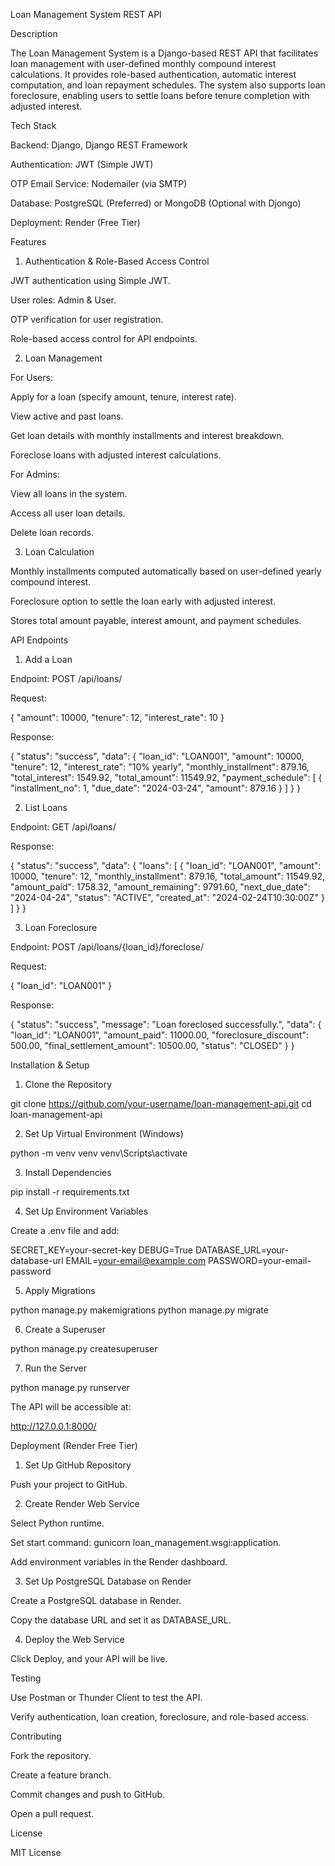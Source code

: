 Loan Management System REST API

Description

The Loan Management System is a Django-based REST API that facilitates loan management with user-defined monthly compound interest calculations. It provides role-based authentication, automatic interest computation, and loan repayment schedules. The system also supports loan foreclosure, enabling users to settle loans before tenure completion with adjusted interest.

Tech Stack

Backend: Django, Django REST Framework

Authentication: JWT (Simple JWT)

OTP Email Service: Nodemailer (via SMTP)

Database: PostgreSQL (Preferred) or MongoDB (Optional with Djongo)

Deployment: Render (Free Tier)

Features

1. Authentication & Role-Based Access Control

JWT authentication using Simple JWT.

User roles: Admin & User.

OTP verification for user registration.

Role-based access control for API endpoints.

2. Loan Management

For Users:

Apply for a loan (specify amount, tenure, interest rate).

View active and past loans.

Get loan details with monthly installments and interest breakdown.

Foreclose loans with adjusted interest calculations.

For Admins:

View all loans in the system.

Access all user loan details.

Delete loan records.

3. Loan Calculation

Monthly installments computed automatically based on user-defined yearly compound interest.

Foreclosure option to settle the loan early with adjusted interest.

Stores total amount payable, interest amount, and payment schedules.

API Endpoints

1. Add a Loan

Endpoint: POST /api/loans/

Request:

{
  "amount": 10000,
  "tenure": 12,
  "interest_rate": 10
}

Response:

{
  "status": "success",
  "data": {
    "loan_id": "LOAN001",
    "amount": 10000,
    "tenure": 12,
    "interest_rate": "10% yearly",
    "monthly_installment": 879.16,
    "total_interest": 1549.92,
    "total_amount": 11549.92,
    "payment_schedule": [
      {
        "installment_no": 1,
        "due_date": "2024-03-24",
        "amount": 879.16
      }
    ]
  }
}

2. List Loans

Endpoint: GET /api/loans/

Response:

{
  "status": "success",
  "data": {
    "loans": [
      {
        "loan_id": "LOAN001",
        "amount": 10000,
        "tenure": 12,
        "monthly_installment": 879.16,
        "total_amount": 11549.92,
        "amount_paid": 1758.32,
        "amount_remaining": 9791.60,
        "next_due_date": "2024-04-24",
        "status": "ACTIVE",
        "created_at": "2024-02-24T10:30:00Z"
      }
    ]
  }
}

3. Loan Foreclosure

Endpoint: POST /api/loans/{loan_id}/foreclose/

Request:

{
  "loan_id": "LOAN001"
}

Response:

{
  "status": "success",
  "message": "Loan foreclosed successfully.",
  "data": {
    "loan_id": "LOAN001",
    "amount_paid": 11000.00,
    "foreclosure_discount": 500.00,
    "final_settlement_amount": 10500.00,
    "status": "CLOSED"
  }
}

Installation & Setup

1. Clone the Repository

git clone https://github.com/your-username/loan-management-api.git
cd loan-management-api

2. Set Up Virtual Environment (Windows)

python -m venv venv
venv\Scripts\activate

3. Install Dependencies

pip install -r requirements.txt

4. Set Up Environment Variables

Create a .env file and add:

SECRET_KEY=your-secret-key
DEBUG=True
DATABASE_URL=your-database-url
EMAIL=your-email@example.com
PASSWORD=your-email-password

5. Apply Migrations

python manage.py makemigrations
python manage.py migrate

6. Create a Superuser

python manage.py createsuperuser

7. Run the Server

python manage.py runserver

The API will be accessible at:

http://127.0.0.1:8000/

Deployment (Render Free Tier)

1. Set Up GitHub Repository

Push your project to GitHub.

2. Create Render Web Service

Select Python runtime.

Set start command: gunicorn loan_management.wsgi:application.

Add environment variables in the Render dashboard.

3. Set Up PostgreSQL Database on Render

Create a PostgreSQL database in Render.

Copy the database URL and set it as DATABASE_URL.

4. Deploy the Web Service

Click Deploy, and your API will be live.

Testing

Use Postman or Thunder Client to test the API.

Verify authentication, loan creation, foreclosure, and role-based access.

Contributing

Fork the repository.

Create a feature branch.

Commit changes and push to GitHub.

Open a pull request.

License

MIT License
